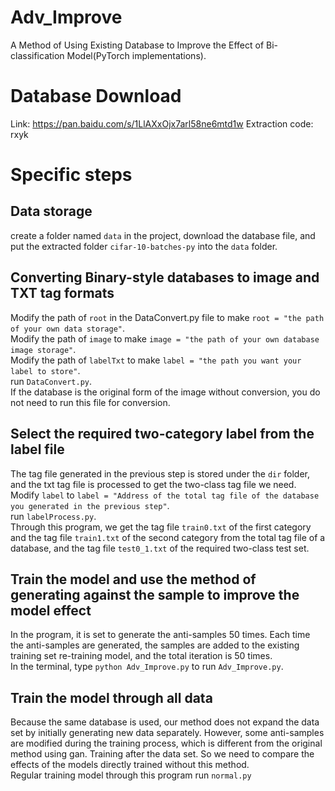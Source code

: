 # Adv_Improve
A Method of Using Existing Database to Improve the Effect of Bi-classification Model(PyTorch implementations).  
# Database Download
Link: https://pan.baidu.com/s/1LlAXxOjx7arl58ne6mtd1w   Extraction code: rxyk 
# Specific steps
## Data storage  
create a folder named `data` in the project, download the database file, and put the extracted folder `cifar-10-batches-py` into the `data` folder.  

## Converting Binary-style databases to image and TXT tag formats
Modify the path of `root` in the DataConvert.py file to make `root = "the path of your own data storage"`.  
Modify the path of `image` to make `image = "the path of your own database image storage"`.  
Modify the path of `labelTxt` to make `label = "the path you want your label to store"`.  
run `DataConvert.py`.  
If the database is the original form of the image without conversion, you do not need to run this file for conversion.  

## Select the required two-category label from the label file  
The tag file generated in the previous step is stored under the `dir` folder, and the txt tag file is processed to get the two-class tag file we need.  
Modify `label` to `label = "Address of the total tag file of the database you generated in the previous step"`.  
run `labelProcess.py`.  
Through this program, we get the tag file `train0.txt` of the first category and the tag file `train1.txt` of the second category from the total tag file of a database, and the tag file `test0_1.txt` of the required two-class test set.

## Train the model and use the method of generating against the sample to improve the model effect
In the program, it is set to generate the anti-samples 50 times. Each time the anti-samples are generated, the samples are added to the existing training set re-training model, and the total iteration is 50 times.  
In the terminal, type `python Adv_Improve.py` to run `Adv_Improve.py`.

## Train the model through all data
Because the same database is used, our method does not expand the data set by initially generating new data separately. However, some anti-samples are modified during the training process, which is different from the original method using gan. Training after the data set. So we need to compare the effects of the models directly trained without this method.  
Regular training model through this program
run `normal.py`
